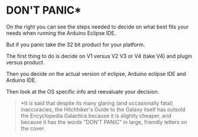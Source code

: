 DON'T PANIC*
========
On the right you can see the steps needed to decide on what best fits your needs when running the Arduino Eclipse IDE.

But if you panic take the 32 bit product for your platform.

The first thing to do is decide on V1 versus V2 V3 or V4 (take V4) and plugin versus product.

Then you decide on the actual version of eclipse, Arduino eclipse IDE and Arduino IDE.

Then look at the OS specific info and reevaluate your decision.

>*It is said that despite its many glaring (and occasionally fatal) inaccuracies, the Hitchhiker's Guide to the Galaxy itself has outsold the Encyclopedia Galactica because it is slightly cheaper, and because it has the words "DON'T PANIC" in large, friendly letters on the cover.

